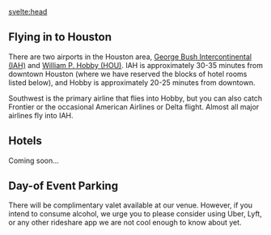 <script>
  import { pageTitle } from '~/utils/pageTitle'
</script>

<!-- HEAD -->
<svelte:head>
  <title>{pageTitle('Travel & Accomodations')}</title>
  <meta name="description" content="Everything our out-of-town friends will need to best enjoy their Houston stay!" />
</svelte:head>

## Flying in to Houston
There are two airports in the Houston area, [George Bush Intercontinental (IAH)](https://goo.gl/maps/gJmsofuFmtiLf3fQ6) and [William P. Hobby (HOU)](https://goo.gl/maps/ZENw2R4jjR2qCada8). IAH is approximately 30-35 minutes from downtown Houston (where we have reserved the blocks of hotel rooms listed below), and Hobby is approximately 20-25 minutes from downtown.
 
Southwest is the primary airline that flies into Hobby, but you can also catch Frontier or the occasional American Airlines or Delta flight. Almost all major airlines fly into IAH.

## Hotels
<!-- ### [JW Marriott Downtown](https://www.marriott.com/en-us/hotels/houdj-jw-marriott-houston-downtown/overview/)
806 Main Street  
Houston, Texas 77002  
713.237.1111  
Check in Friday, September 15; check out Sunday, September 17
$### per night  
HOW TO BOOK: COMING SOON
 
### [AC Hotel Houston Downtown](https://www.marriott.com/en-us/hotels/houac-ac-hotel-houston-downtown/overview/)
723 Main Street  
Houston, Texas 77007  
832.516.6635  
Check in Friday, September 15; check out Sunday, September 17
$ ### per night  
HOW TO BOOK: COMING SOON -->
Coming soon...

## Day-of Event Parking
There will be complimentary valet available at our venue. However, if you intend to consume alcohol, we urge you to please consider using Uber, Lyft, or any other rideshare app we are not cool enough to know about yet.
